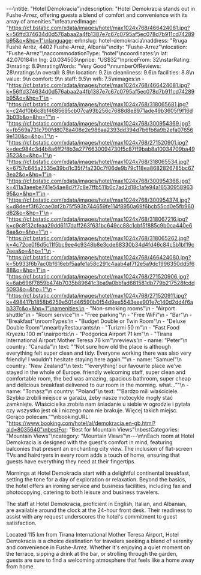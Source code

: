 ---\ntitle: "Hotel Demokracia"\ndescription: "Hotel Demokracia stands out in Fushe-Arrez, offering guests a blend of comfort and convenience with its array of amenities."\nfeaturedImage: "https://cf.bstatic.com/xdata/images/hotel/max1024x768/466424081.jpg?k=56ffd374634d0d576abaa2a4fb1387e7c67c0795af5ec078d7b911cd74289b95&o=&hp=1"\nlanguage: en\nslug: hotel-demokracia\naddress: "Rruga Fushë Arrëz, 4402 Fushe-Arrez, Albania"\ncity: "Fushe-Arrez"\nlocation: "Fushe-Arrez"\naccommodationType: "hotel"\ncoordinates:\n  lat: 42.070184\n  lng: 20.034503\nprice: "US$32"\npriceFrom: 32\nstarRating: 3\nrating: 8.9\nratingWords: "Very Good"\nnumberOfReviews: 28\nratings:\n  overall: 8.9\n  location: 9.2\n  cleanliness: 9.6\n  facilities: 8.8\n  value: 9\n  comfort: 9\n  staff: 9.5\n  wifi: 7.5\nimages:\n  - "https://cf.bstatic.com/xdata/images/hotel/max1024x768/466424081.jpg?k=56ffd374634d0d576abaa2a4fb1387e7c67c0795af5ec078d7b911cd74289b95&o=&hp=1"\n  - "https://cf.bstatic.com/xdata/images/hotel/max1024x768/318065681.jpg?k=c24df0b6c8bf4685695cb07ca93b256c7688d8e8971ade49b3605f9f16d3b03b&o=&hp=1"\n  - "https://cf.bstatic.com/xdata/images/hotel/max1024x768/300954369.jpg?k=fb569a731c790fd8078a408e2e986aa2393dd394d7b6fb6a9b2efa076569e130&o=&hp=1"\n  - "https://cf.bstatic.com/xdata/images/hotel/max1024x768/271520901.jpg?k=dec984c3d4b8a6ff2f8b3a2776630094730f5c87ff9bab8a10034709ba493523&o=&hp=1"\n  - "https://cf.bstatic.com/xdata/images/hotel/max1024x768/318065534.jpg?k=6757c645a2535e39bd1c35f7fa230c7f06de9b79c118ea8682826785bc673ea2&o=&hp=1"\n  - "https://cf.bstatic.com/xdata/images/hotel/max1024x768/300954368.jpg?k=411a3aeebe741e54ae8d7f7c8e7ffb511b0c7ad2d18c1afe94a1653095896395&o=&hp=1"\n  - "https://cf.bstatic.com/xdata/images/hotel/max1024x768/300954374.jpg?k=d8deef3f62cae0bf2b75f593b744659fe114f8950a69f6bcb55cd0e5fb960d82&o=&hp=1"\n  - "https://cf.bstatic.com/xdata/images/hotel/max1024x768/318067216.jpg?k=c9c8f32cfeaa29dd6117daff263f631bc649cc88c1cbf5f885c9b0ca440e68aa&o=&hp=1"\n  - "https://cf.bstatic.com/xdata/images/hotel/max1024x768/318065262.jpg?k=4c72ce0f6d5c11f5bc9ee4c9348b8e3cde68330b34d4fd46c84c5b1bf19c7eea&o=&hp=1"\n  - "https://cf.bstatic.com/xdata/images/hotel/max1024x768/466424080.jpg?k=5b933f6b7ac0bf616ebf5aafe1a58c291c4aab4af7f2e5a9dc1996350dd5f688&o=&hp=1"\n  - "https://cf.bstatic.com/xdata/images/hotel/max1024x768/271520906.jpg?k=6ab696f7859b474b7035b89641c3ba9a0bbfad681581db779b217528fcdd5093&o=&hp=1"\n  - "https://cf.bstatic.com/xdata/images/hotel/max1024x768/271520911.jpg?k=498417b1858b6259e501d46590b0f54d9ee5543eee901e7c140d2dd4f6ab337c&o=&hp=1"\namenities:\n  - "Non-smoking rooms"\n  - "Airport shuttle"\n  - "Room service"\n  - "Free parking"\n  - "Free WiFi"\n  - "Bar"\n  - "Breakfast"\nroomTypes:\n  - "Budget Double or Twin Room"\n  - "Deluxe Double Room"\nnearbyRestaurants:\n  - "Turizmi 50 m"\n  - "Fast Food Kryeziu 100 m"\nairports:\n  - "Podgorica Airport 71 km"\n  - "Tirana International Airport Mother Teresa 76 km"\nreviews:\n  - name: "Peter"\n    country: "Canada"\n    text: "“Not sure how old the place is although everything felt super clean and tidy. Everyone working there was also very friendly! I wouldn't hesitate staying here again.”"\n  - name: "Samuel"\n    country: "New Zealand"\n    text: "“everything! our favourite place we’ve stayed in the whole of Europe. friendly welcoming staff, super clean and comfortable room, the bed was amazing, spacious bathroom, super cheap and delicious breakfast delivered to our room in the morning. what...”"\n  - name: "Tomasz"\n    country: "Poland"\n    text: "“Bardzo mili właściciele. Szybko zrobili miejsce w garażu, żeby nasze motocykle mogły stać zamknięte. Właścicielka zrobiła nam śniadanie u siebie w ogrodzie i pytała czy wszystko jest ok i niczego nam nie brakuje. Więcej takich miejsc. Gorąco polecam.”"\nbookingURL: "https://www.booking.com/hotel/al/demokracia.en-gb.html?aid=8035640"\nbestFor: "Best for Mountain Views"\nbestCategories: "Mountain Views"\ncategory: "Mountain Views"\n---\n\nEach room at Hotel Demokracia is designed with the guest's comfort in mind, featuring balconies that present an enchanting city view. The inclusion of flat-screen TVs and hairdryers in every room adds a touch of home, ensuring that guests have everything they need at their fingertips.

Mornings at Hotel Demokracia start with a delightful continental breakfast, setting the tone for a day of exploration or relaxation. Beyond the basics, the hotel offers an ironing service and business facilities, including fax and photocopying, catering to both leisure and business travelers.

The staff at Hotel Demokracia, proficient in English, Italian, and Albanian, are available around the clock at the 24-hour front desk. Their readiness to assist with any request underscores the hotel's commitment to guest satisfaction.

Located 115 km from Tirana International Mother Teresa Airport, Hotel Demokracia is a choice destination for travelers seeking a blend of serenity and convenience in Fushe-Arrez. Whether it's enjoying a quiet moment on the terrace, sipping a drink at the bar, or strolling through the garden, guests are sure to find a welcoming atmosphere that feels like a home away from home.